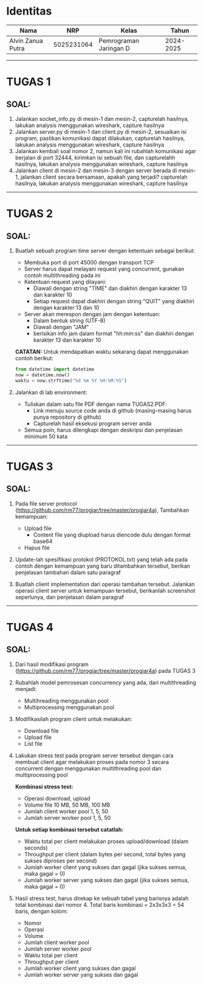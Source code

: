 # Identitas

| Nama | NRP | Kelas | Tahun |
|------|-----|-------|-------|
| Alvin Zanua Putra | 5025231064 | Pemrograman Jaringan D | 2024-2025 |

---

# TUGAS 1

## SOAL:

1. Jalankan socket_info.py di mesin-1 dan mesin-2, capturelah hasilnya, lakukan analysis menggunakan wireshark, capture hasilnya
2. Jalankan server.py di mesin-1 dan client.py di mesin-2, sesuaikan isi program, pastikan komunikasi dapat dilakukan, capturelah hasilnya, lakukan analysis menggunakan wireshark, capture hasilnya
3. Jalankan kembali soal nomor 2, namun kali ini rubahlah komunikasi agar berjalan di port 32444, kirimkan isi sebuah file, dan capturelahh hasilnya, lakukan analysis menggunakan wireshark, capture hasilnya
4. Jalankan client di mesin-2 dan mesin-3 dengan server berada di mesin-1, jalankan client secara bersamaan, apakah yang terjadi? capturelah hasilnya, lakukan analysis menggunakan wireshark, capture hasilnya

---

# TUGAS 2

## SOAL:

1. Buatlah sebuah program time server dengan ketentuan sebagai berikut:
   - Membuka port di port 45000 dengan transport TCP
   - Server harus dapat melayani request yang concurrent, gunakan contoh multithreading pada ini
   - Ketentuan request yang dilayani:
     - Diawali dengan string "TIME" dan diakhiri dengan karakter 13 dan karakter 10
     - Setiap request dapat diakhiri dengan string "QUIT" yang diakhiri dengan karakter 13 dan 10
   - Server akan merespon dengan jam dengan ketentuan:
     - Dalam bentuk string (UTF-8)
     - Diawali dengan "JAM<spasi><jam>"
     - <jam> berisikan info jam dalam format "hh:mm:ss" dan diakhiri dengan karakter 13 dan karakter 10

   **CATATAN:** Untuk mendapatkan waktu sekarang dapat menggunakan contoh berikut:
   ```python
   from datetime import datetime
   now = datetime.now()
   waktu = now.strftime("%d %m %Y %H:%M:%S")
   ```

2. Jalankan di lab environment:
   - Tuliskan dalam satu file PDF dengan nama TUGAS2.PDF:
     - Link menuju source code anda di github (masing-masing harus punya repository di github)
     - Capturelah hasil eksekusi program server anda
   - Semua poin, harus dilengkapi dengan deskripsi dan penjelasan minimum 50 kata

---

# TUGAS 3

## SOAL:

1. Pada file server protocol (https://github.com/rm77/progjar/tree/master/progjar4a), Tambahkan kemampuan:
   - Upload file
     - Content file yang diupload harus diencode dulu dengan format base64 
   - Hapus file

2. Update-lah spesifikasi protokol (PROTOKOL.txt) yang telah ada pada contoh dengan kemampuan yang baru ditambahkan tersebut, berikan penjelasan tambahan dalam satu paragraf

3. Buatlah client implementation dari operasi tambahan tersebut. Jalankan operasi client server untuk kemampuan tersebut, berikanlah screenshot seperlunya, dan penjelasan dalam paragraf

---

# TUGAS 4

## SOAL:

1. Dari hasil modifikasi program (https://github.com/rm77/progjar/tree/master/progjar4a) pada TUGAS 3

2. Rubahlah model pemrosesan concurrency yang ada, dari multithreading menjadi:
   - Multihreading menggunakan pool
   - Multiprocessing menggunakan pool

3. Modifikasilah program client untuk melakukan:
   - Download file
   - Upload file
   - List file

4. Lakukan stress test pada program server tersebut dengan cara membuat client agar melakukan proses pada nomor 3 secara concurrent dengan menggunakan multithreading pool dan multiprocessing pool

   **Kombinasi stress test:**
   - Operasi download, upload
   - Volume file 10 MB, 50 MB, 100 MB 
   - Jumlah client worker pool 1, 5, 50 
   - Jumlah server worker pool 1, 5, 50

   **Untuk setiap kombinasi tersebut catatlah:**
   - Waktu total per client melakukan proses upload/download (dalam seconds)
   - Throughput per client (dalam bytes per second, total bytes yang sukses diproses per second)
   - Jumlah worker client yang sukses dan gagal (jika sukses semua, maka gagal = 0)
   - Jumlah worker server yang sukses dan gagal (jika sukses semua, maka gagal = 0)

5. Hasil stress test, harus direkap ke sebuah tabel yang barisnya adalah total kombinasi dari nomor 4. Total baris kombinasi = 2x3x3x3 = 54 baris, dengan kolom:
   - Nomor
   - Operasi
   - Volume
   - Jumlah client worker pool
   - Jumlah server worker pool
   - Waktu total per client
   - Throughput per client
   - Jumlah worker client yang sukses dan gagal
   - Jumlah worker server yang sukses dan gagal